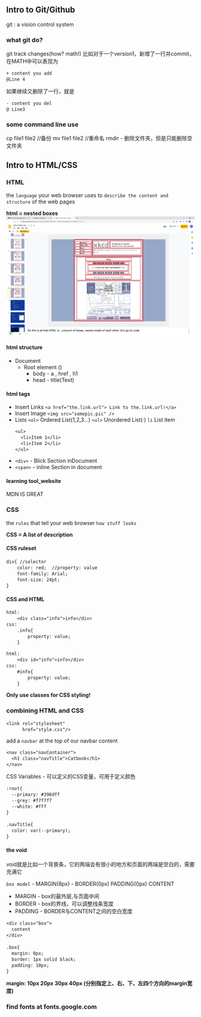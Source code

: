 ## Intro to Git/Github

git : a vision control system

### what git do?
git track changes(how? math!)
比如对于一个version1，新增了一行并commit，在MATH中可以表现为
```
+ content you add
@Line 4
```
如果继续又删除了一行，就是
```
- content you del
@ Line3
```

### some command line use
cp file1 file2 //备份
mv file1 file2 //重命名
rmdir - 删除文件夹，但是只能删除空文件夹

## Intro to HTML/CSS

### HTML

the `language` your web browser uses to `describe the content and structure` of the web pages

**html = nested boxes**
![nested_boxes](pic/1.png)

#### html structure
+ Document
  + Root element (<!DOCTYPE html>)
    + body - a , href , h1
    + head - title(Text)

#### html tags
+ Insert Links
  `<a href="the.link.url"> Link to the.link.url!</a>`
+ Insert Image
  `<img src="somepic.pic" />`
+ Lists
  `<ol>` Ordered List(1,2,3...)
  `<ul>` Unordered List(·)
  `li` List item
  ```
  <ul>
    <li>Item 1</li>
    <li>Item 2</li>
  </ul>
  ```
+ `<div>` - Blick Section inDocument
+ `<span>` - inline Section in document

#### learning tool_website
MDN IS GREAT

### CSS

the `rules` that tell your web browser `how stuff looks`

**CSS = A list of description**

#### CSS ruleset
```
div{ //selector
    color: red;  //property: value
    font-family: Arial;
    font-size: 24pt;
}
```
#### CSS and HTML
```
html:
    <div class="info">info</div>
css:
    .info{
        property: value;
    }
```
```
html:
    <div id="info">info</div>
css:
    #info{
        property: value;
    }
```
**Only use classes for CSS styling!**

### combining HTML and CSS
```
<link rel="stylesheet"
      href="style.css"/>
```

add a `navbar` at the top of our navbar content
```
<nav class="navContainer">
  <h1 class="navTitle">Catbook</h1>
</nav>
```

CSS Variables - 可以定义的CSS变量，可用于定义颜色
```
:root{
  --primary: #396dff
  --grey: #f7f7f7
  --white: #fff
}

.navTitle{
  color: var(--primary);
}
```

#### the void
void就是比如一个背景条，它的两端会有很小的地方和页面的两端是空白的，需要充满它

`box model` - MARGIN(8px) - BORDER(0px) PADDING(0px) CONTENT
+ MARGIN - box的最外层,与页面中间
+ BORDER - box的界线，可以调整线条宽度
+ PADDING - BORDER与CONTENT之间的空白宽度
```
<div class="box">
  content
</div>

.box{
  margin: 0px;
  border: 1px solid black;
  padding: 10px;
}
```
**margin: 10px 20px 30px 40px (分别指定上、右、下、左四个方向的margin宽度)**


### find fonts at fonts.google.com